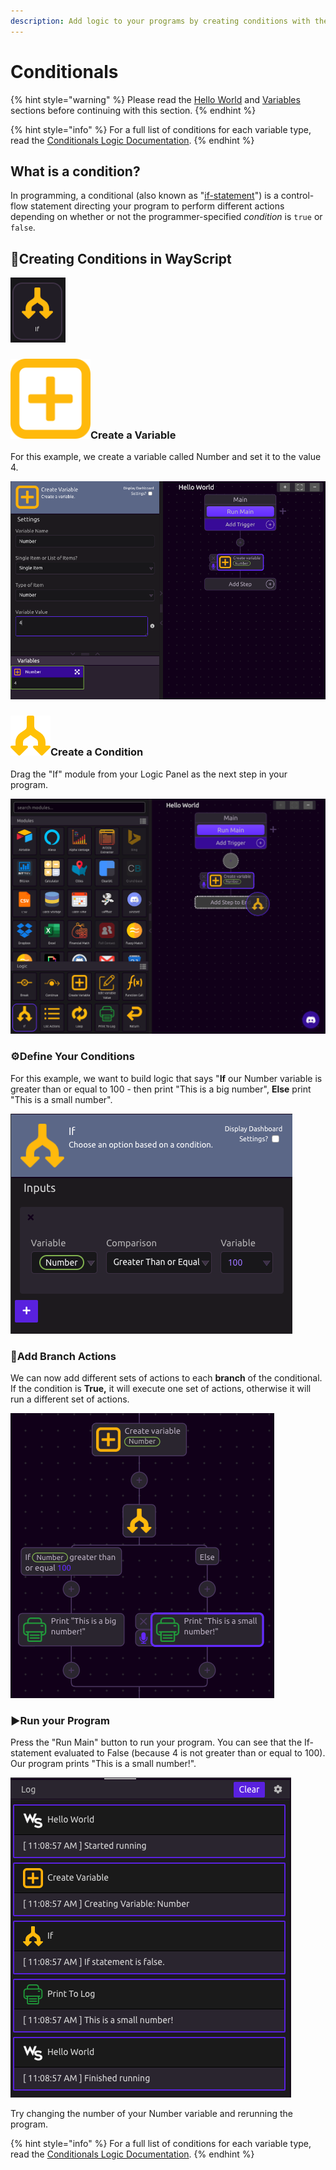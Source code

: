 ```yaml
---
description: Add logic to your programs by creating conditions with the If Module.
---
```


# Conditionals

{% hint style="warning" %}
Please read the [Hello World](hello-world.md) and [Variables](variables.md) sections before continuing with this section.
{% endhint %}

{% hint style="info" %}
For a full list of conditions for each variable type, read the [Conditionals Logic Documentation](../library/logic/conditionals.md).
{% endhint %}

## What is a condition?

In programming, a conditional \(also known as "[if-statement](../library/logic/conditionals.md#if-else)"\) is a control-flow statement directing your program to perform different actions depending on whether or not the programmer-specified _condition_ is `true` or `false`.

## 🌟Creating Conditions in WayScript

![](../.gitbook/assets/screenshot-2019-07-15-17.32.43.png)

### ![](../.gitbook/assets/create_var.png)Create a Variable

For this example, we create a variable called Number and set it to the value 4. 

![](../.gitbook/assets/screenshot-2019-07-16-09.55.12.png)

### ![](../.gitbook/assets/conditional.png)Create a Condition

Drag the "If" module from your Logic Panel as the next step in your program.

![](../.gitbook/assets/screenshot-2019-07-16-10.10.10.png)

### ⚙Define Your Conditions

For this example, we want to build logic that says "**If** our Number variable is greater than or equal to 100 - then print "This is a big number", **Else** print "This is a small number".

![If Number is Greater Than or Equal To to 100](../.gitbook/assets/screenshot-2019-07-16-11.03.50.png)

### 🌲Add Branch Actions

We can now add different sets of actions to each **branch** of the conditional. If the condition is **True,** it will execute one set of actions, otherwise it will run a different set of actions. 

![](../.gitbook/assets/screenshot-2019-07-16-11.07.47.png)

### ▶Run your Program

Press the "Run Main" button to run your program. You can see that the If-statement evaluated to False \(because 4 is not greater than or equal to 100\). Our program prints "This is a small number!".

![](../.gitbook/assets/screenshot-2019-07-16-11.09.27.png)

Try changing the number of your Number variable and rerunning the program. 

{% hint style="info" %}
For a full list of conditions for each variable type, read the [Conditionals Logic Documentation](../library/logic/conditionals.md).
{% endhint %}

